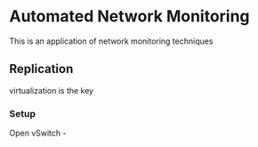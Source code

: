 # Automated Network Monitoring

This is an application of network monitoring techniques

## Replication

virtualization is the key

### Setup

Open vSwitch - 